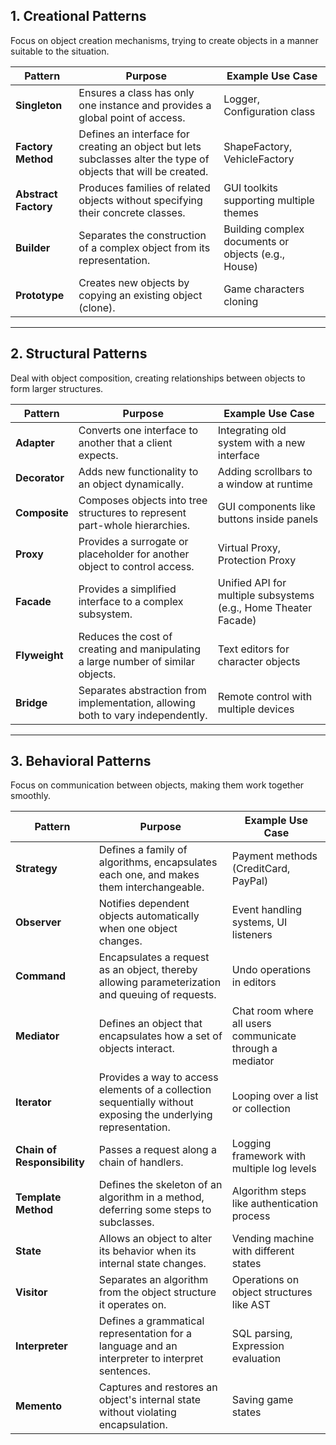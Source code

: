 ## 1. **Creational Patterns**
Focus on object creation mechanisms, trying to create objects in a manner suitable to the situation.

| Pattern                  | Purpose                                                   | Example Use Case                                      |
|-------------------------|-----------------------------------------------------------|------------------------------------------------------|
| **Singleton**            | Ensures a class has only one instance and provides a global point of access. | Logger, Configuration class                          |
| **Factory Method**      | Defines an interface for creating an object but lets subclasses alter the type of objects that will be created. | ShapeFactory, VehicleFactory                        |
| **Abstract Factory**    | Produces families of related objects without specifying their concrete classes. | GUI toolkits supporting multiple themes             |
| **Builder**             | Separates the construction of a complex object from its representation. | Building complex documents or objects (e.g., House) |
| **Prototype**           | Creates new objects by copying an existing object (clone). | Game characters cloning                             |

---

## 2. **Structural Patterns**
Deal with object composition, creating relationships between objects to form larger structures.

| Pattern                  | Purpose                                                   | Example Use Case                                      |
|-------------------------|-----------------------------------------------------------|------------------------------------------------------|
| **Adapter**             | Converts one interface to another that a client expects. | Integrating old system with a new interface          |
| **Decorator**          | Adds new functionality to an object dynamically.          | Adding scrollbars to a window at runtime            |
| **Composite**          | Composes objects into tree structures to represent part-whole hierarchies. | GUI components like buttons inside panels          |
| **Proxy**              | Provides a surrogate or placeholder for another object to control access. | Virtual Proxy, Protection Proxy                    |
| **Facade**             | Provides a simplified interface to a complex subsystem.  | Unified API for multiple subsystems (e.g., Home Theater Facade) |
| **Flyweight**          | Reduces the cost of creating and manipulating a large number of similar objects. | Text editors for character objects                 |
| **Bridge**             | Separates abstraction from implementation, allowing both to vary independently. | Remote control with multiple devices               |

---

## 3. **Behavioral Patterns**
Focus on communication between objects, making them work together smoothly.

| Pattern                  | Purpose                                                   | Example Use Case                                      |
|-------------------------|-----------------------------------------------------------|------------------------------------------------------|
| **Strategy**           | Defines a family of algorithms, encapsulates each one, and makes them interchangeable. | Payment methods (CreditCard, PayPal)                |
| **Observer**           | Notifies dependent objects automatically when one object changes. | Event handling systems, UI listeners                |
| **Command**            | Encapsulates a request as an object, thereby allowing parameterization and queuing of requests. | Undo operations in editors                          |
| **Mediator**           | Defines an object that encapsulates how a set of objects interact. | Chat room where all users communicate through a mediator |
| **Iterator**           | Provides a way to access elements of a collection sequentially without exposing the underlying representation. | Looping over a list or collection                   |
| **Chain of Responsibility** | Passes a request along a chain of handlers. | Logging framework with multiple log levels         |
| **Template Method**    | Defines the skeleton of an algorithm in a method, deferring some steps to subclasses. | Algorithm steps like authentication process        |
| **State**              | Allows an object to alter its behavior when its internal state changes. | Vending machine with different states              |
| **Visitor**            | Separates an algorithm from the object structure it operates on. | Operations on object structures like AST           |
| **Interpreter**        | Defines a grammatical representation for a language and an interpreter to interpret sentences. | SQL parsing, Expression evaluation                  |
| **Memento**            | Captures and restores an object's internal state without violating encapsulation. | Saving game states                                  |
